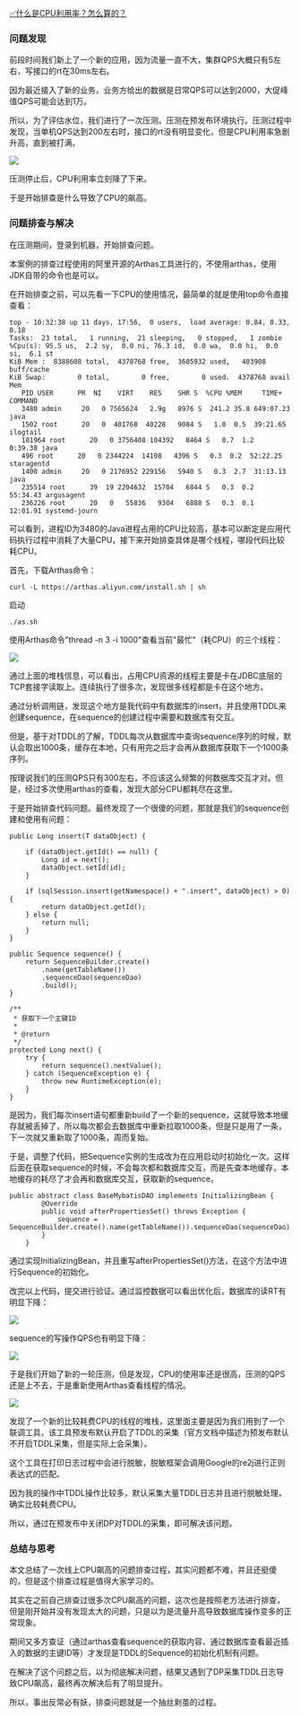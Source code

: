 [✅什么是CPU利用率？怎么算的？](https://www.yuque.com/hollis666/fo22bm/hhmxp4xri441moiq?view=doc_embed)

### 问题发现

前段时间我们新上了一个新的应用，因为流量一直不大，集群QPS大概只有5左右，写接口的rt在30ms左右。

因为最近接入了新的业务，业务方给出的数据是日常QPS可以达到2000，大促峰值QPS可能会达到1万。

所以，为了评估水位，我们进行了一次压测。压测在预发布环境执行。压测过程中发现，当单机QPS达到200左右时，接口的rt没有明显变化，但是CPU利用率急剧升高，直到被打满。

![](http://www.hollischuang.com/wp-content/uploads/2021/03/16165515783925-scaled.jpg#id=PCFGs&originHeight=1445&originWidth=2560&originalType=binary&ratio=1&rotation=0&showTitle=false&status=done&style=none&title=)

压测停止后，CPU利用率立刻降了下来。

于是开始排查是什么导致了CPU的飙高。

### 问题排查与解决

在压测期间，登录到机器，开始排查问题。

本案例的排查过程使用的阿里开源的Arthas工具进行的，不使用arthas，使用JDK自带的命令也是可以。

在开始排查之前，可以先看一下CPU的使用情况，最简单的就是使用top命令直接查看：

```
top - 10:32:38 up 11 days, 17:56,  0 users,  load average: 0.84, 0.33, 0.18
Tasks:  23 total,   1 running,  21 sleeping,   0 stopped,   1 zombie
%Cpu(s): 95.5 us,  2.2 sy,  0.0 ni, 76.3 id,  0.0 wa,  0.0 hi,  0.0 si,  6.1 st
KiB Mem :  8388608 total,  4378768 free,  3605932 used,   403908 buff/cache
KiB Swap:        0 total,        0 free,        0 used.  4378768 avail Mem
   PID USER      PR  NI    VIRT    RES    SHR S  %CPU %MEM     TIME+ COMMAND  
   3480 admin     20   0 7565624   2.9g   8976 S  241.2 35.8 649:07.23 java  
   1502 root      20   0  401768  40228   9084 S   1.0  0.5  39:21.65 ilogtail
   181964 root      20   0 3756408 104392   8464 S   0.7  1.2   0:39.38 java   
   496 root      20   0 2344224  14108   4396 S   0.3  0.2  52:22.25 staragentd  
   1400 admin     20   0 2176952 229156   5940 S   0.3  2.7  31:13.13 java
   235514 root      39  19 2204632  15704   6844 S   0.3  0.2  55:34.43 argusagent
   236226 root      20   0   55836   9304   6888 S   0.3  0.1  12:01.91 systemd-journ
```

可以看到，进程ID为3480的Java进程占用的CPU比较高，基本可以断定是应用代码执行过程中消耗了大量CPU，接下来开始排查具体是哪个线程，哪段代码比较耗CPU。

首先，下载Arthas命令：

```
curl -L https://arthas.aliyun.com/install.sh | sh
```

启动

```
./as.sh
```

使用Arthas命令"thread -n 3 -i 1000"查看当前"最忙"（耗CPU）的三个线程：

![](http://www.hollischuang.com/wp-content/uploads/2021/03/16165659820207.jpg#id=jS09H&originHeight=1484&originWidth=2294&originalType=binary&ratio=1&rotation=0&showTitle=false&status=done&style=none&title=)

通过上面的堆栈信息，可以看出，占用CPU资源的线程主要是卡在JDBC底层的TCP套接字读取上。连续执行了很多次，发现很多线程都是卡在这个地方。

通过分析调用链，发现这个地方是我代码中有数据库的insert，并且使用TDDL来创建sequence，在sequence的创建过程中需要和数据库有交互。

但是，基于对TDDL的了解，TDDL每次从数据库中查询sequence序列的时候，默认会取出1000条，缓存在本地，只有用完之后才会再从数据库获取下一个1000条序列。

按理说我们的压测QPS只有300左右，不应该这么频繁的何数据库交互才对。但是，经过多次使用arthas的查看，发现大部分CPU都耗尽在这里。

于是开始排查代码问题。最终发现了一个很傻的问题，那就是我们的sequence创建和使用有问题：

```
public Long insert(T dataObject) {

    if (dataObject.getId() == null) {
        Long id = next();
        dataObject.setId(id);
    }

    if (sqlSession.insert(getNamespace() + ".insert", dataObject) > 0) {
        return dataObject.getId();
    } else {
        return null;
    }
}

public Sequence sequence() {
    return SequenceBuilder.create()
        .name(getTableName())
        .sequenceDao(sequenceDao)
        .build();
}

/**
 * 获取下一个主键ID
 *
 * @return
 */
protected Long next() {
    try {
        return sequence().nextValue();
    } catch (SequenceException e) {
        throw new RuntimeException(e);
    }
}
```

是因为，我们每次insert语句都重新build了一个新的sequence，这就导致本地缓存就被丢掉了，所以每次都会去数据库中重新拉取1000条，但是只是用了一条，下一次就又重新取了1000条，周而复始。

于是，调整了代码，把Sequence实例的生成改为在应用启动时初始化一次。这样后面在获取sequence的时候，不会每次都和数据库交互，而是先查本地缓存，本地缓存的耗尽了才会再和数据库交互，获取新的sequence。

```
public abstract class BaseMybatisDAO implements InitializingBean {
        @Override
        public void afterPropertiesSet() throws Exception {
            sequence = SequenceBuilder.create().name(getTableName()).sequenceDao(sequenceDao).build();
        }
    }
```

通过实现InitializingBean，并且重写afterPropertiesSet()方法，在这个方法中进行Sequence的初始化。

改完以上代码，提交进行验证。通过监控数据可以看出优化后，数据库的读RT有明显下降：

![](http://www.hollischuang.com/wp-content/uploads/2021/03/16165777571485.jpg#id=zjw5O&originHeight=203&originWidth=748&originalType=binary&ratio=1&rotation=0&showTitle=false&status=done&style=none&title=)

sequence的写操作QPS也有明显下降：

![](http://www.hollischuang.com/wp-content/uploads/2021/03/16165777883205.jpg#id=viOju&originHeight=211&originWidth=757&originalType=binary&ratio=1&rotation=0&showTitle=false&status=done&style=none&title=)

于是我们开始了新的一轮压测，但是发现，CPU的使用率还是很高，压测的QPS还是上不去，于是重新使用Arthas查看线程的情况。

![](http://www.hollischuang.com/wp-content/uploads/2021/03/16165667534840.jpg#id=c4izK&originHeight=403&originWidth=1013&originalType=binary&ratio=1&rotation=0&showTitle=false&status=done&style=none&title=)

发现了一个新的比较耗费CPU的线程的堆栈，这里面主要是因为我们用到了一个联调工具，该工具预发布默认开启了TDDL的采集（官方文档中描述为预发布默认不开启TDDL采集，但是实际上会采集）。

这个工具在打印日志过程中会进行脱敏，脱敏框架会调用Google的re2j进行正则表达式的匹配。

因为我的操作中TDDL操作比较多，默认采集大量TDDL日志并且进行脱敏处理，确实比较耗费CPU。

所以，通过在预发布中关闭DP对TDDL的采集，即可解决该问题。

### 总结与思考

本文总结了一次线上CPU飙高的问题排查过程，其实问题都不难，并且还挺傻的，但是这个排查过程是值得大家学习的。

其实在之前自己排查过很多次CPU飙高的问题，这次也是按照老方法进行排查，但是刚开始并没有发现太大的问题，只是以为是流量升高导致数据库操作变多的正常现象。

期间又多方查证（通过arthas查看sequence的获取内容、通过数据库查看最近插入的数据的主键ID等）才发现是TDDL的Sequence的初始化机制有问题。

在解决了这个问题之后，以为彻底解决问题，结果又遇到了DP采集TDDL日志导致CPU飙高，最终再次解决后有了明显提升。

所以，事出反常必有妖，排查问题就是一个抽丝剥茧的过程。
